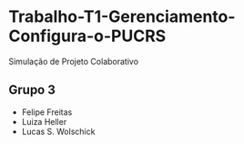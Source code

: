 # Trabalho-T1-Gerenciamento-Configura-o-PUCRS
Simulação de Projeto Colaborativo

## Grupo 3
- Felipe Freitas
- Luiza Heller
- Lucas S. Wolschick
